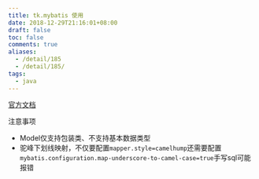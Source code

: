```yaml
---
title: tk.mybatis 使用
date: 2018-12-29T21:16:01+08:00
draft: false
toc: false
comments: true
aliases:
  - /detail/185
  - /detail/185/
tags:
  - java
---
```


[官方文档](https://github.com/abel533/Mapper/wiki/1.integration)

注意事项

* Model仅支持包装类、不支持基本数据类型
* 驼峰下划线映射，不仅要配置`mapper.style=camelhump`还需要配置`mybatis.configuration.map-underscore-to-camel-case=true`手写sql可能报错


